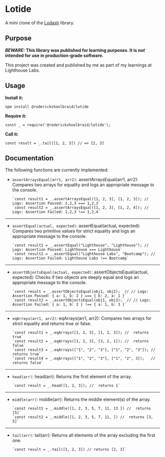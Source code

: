 # Lotide

A mini clone of the [Lodash](https://lodash.com) library.

## Purpose

**_BEWARE:_ This library was published for learning purposes. It is _not_ intended for use in production-grade software.**

This project was created and published by me as part of my learnings at Lighthouse Labs. 

## Usage

**Install it:**

`npm install @roderickshoolbraid/lotide`

**Require it:**

`const _ = require('@roderickshoolbraid/lotide');`

**Call it:**

`const result = _.tail([1, 2, 3]) // => [2, 3]`

## Documentation

The following functions are currently implemented:

* `assertArraysEqual(arr1, arr2)`: 
      assertArraysEqual(arr1, arr2): Compares two arrays for equality and logs an appropriate message to the console.

      `const result1 = _.assertArraysEqual([1, 2, 3], [1, 2, 3]); // Logs: Assertion Passed: 1,2,3 === 1,2,3`
      `const result2 = _.assertArraysEqual([1, 2, 3], [1, 2, 4]); // Logs: Assertion Failed: 1,2,3 !== 1,2,4`
      
_________________________________________________________________________
* `assertEqual(actual, expected)`:
      assertEqual(actual, expected): Compares two primitive values for strict equality and logs an appropriate message to the console.

      `const result1 = _.assertEqual("Lighthouse", "Lighthouse"); // Logs: Assertion Passed: Lighthouse === Lighthouse`
      `const result2 = _.assertEqual("Lighthouse Labs", "Bootcamp"); // Logs: Assertion Failed: Lighthouse Labs !== Bootcamp`

_________________________________________________________________________
* `assertObjectsEqual(actual, expected)`:
      assertObjectsEqual(actual, expected): Checks if two objects are deeply equal and logs an appropriate message to the console.

      `const result = _.assertObjectsEqual(obj1, obj2);  // // Logs: Assertion Passed: { a: 1, b: 2 } === { b: 2, a: 1 }`
      `const result2 = _.assertObjectsEqual(obj1, obj3);  // // Logs: Assertion Failed: { a: 1, b: 2 } !== { a: 1, b: 3 }`

_________________________________________________________________________
* `eqArrays(arr1, arr2)`: 
      eqArrays(arr1, arr2): Compares two arrays for strict equality and returns true or false.

      `const result1 = _.eqArrays([1, 2, 3], [1, 2, 3]); //  returns true`
      `const result2 = _.eqArrays([1, 2, 3], [3, 2, 1]); //  returns false`
      `const result3 = _.eqArrays(["1", "2", "3"], ["1", "2", "3"]); //  returns true`
      `const result4 = _.eqArrays(["1", "2", "3"], ["1", "2", 3]);   //  returns false`

_________________________________________________________________________
* `head(arr)`: 
      head(arr): Returns the first element of the array.

      `const result = _.head([1, 2, 3]); //  returns 1`

_________________________________________________________________________
* `middle(arr)`: 
      middle(arr): Returns the middle element(s) of the array.

      `const result1 = _.middle([1, 2, 3, 5, 7, 11, 13 ]) //  returns [5]` 
      `const result2 = _.middle([1, 2, 3, 5, 7, 11, ]) //  returns [3, 5]`

_________________________________________________________________________
* `tail(arr)`: 
      tail(arr): Returns all elements of the array excluding the first one.

      `const result = _.tail([1, 2, 3]) // returns [2, 3]`


